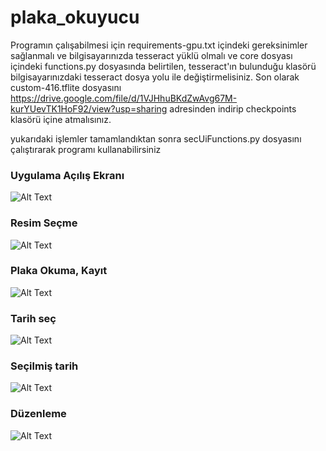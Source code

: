 # plaka_okuyucu

  Programın çalışabilmesi için requirements-gpu.txt içindeki gereksinimler sağlanmalı ve bilgisayarınızda tesseract yüklü olmalı
  ve core dosyası içindeki functions.py dosyasında belirtilen, tesseract'ın bulunduğu klasörü bilgisayarınızdaki tesseract dosya yolu ile değiştirmelisiniz.
  Son olarak custom-416.tflite dosyasını https://drive.google.com/file/d/1VJHhuBKdZwAvg67M-kurYUevTK1HoF92/view?usp=sharing adresinden indirip checkpoints klasörü içine atmalısınız.
  
  yukarıdaki işlemler tamamlandıktan sonra secUiFunctions.py dosyasını çalıştırarak programı kullanabilirsiniz
  
### Uygulama Açılış Ekranı

  ![Alt Text](https://github.com/akbulutmustafa/plaka_oku-otopark/blob/main/data/hompage.PNG)
  
### Resim Seçme

  ![Alt Text](https://github.com/akbulutmustafa/plaka_oku-otopark/blob/main/data/resimsec.PNG)
  
### Plaka Okuma, Kayıt

  ![Alt Text](https://github.com/akbulutmustafa/plaka_oku-otopark/blob/main/data/kayit.PNG)

### Tarih seç
  ![Alt Text](https://github.com/akbulutmustafa/plaka_oku-otopark/blob/main/data/tarihsec2.PNG)

### Seçilmiş tarih
  ![Alt Text](https://github.com/akbulutmustafa/plaka_oku-otopark/blob/main/data/secilmistarih.PNG)

### Düzenleme
  ![Alt Text](https://github.com/akbulutmustafa/plaka_oku-otopark/blob/main/data/editdialog.PNG)
